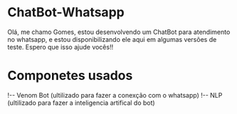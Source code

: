 # ChatBot-Whatsapp

Olá, me chamo Gomes, estou desenvolvendo um ChatBot para atendimento no whatsapp, e estou disponibilizando ele aqui em algumas versões de teste. Espero que isso ajude vocês!!

# Componetes usados

!-- Venom Bot (ultilizado para fazer a conexção com o whatsapp)
!-- NLP (ultilizado para fazer a inteligencia artifical do bot)